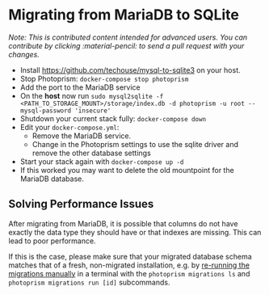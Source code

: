 # Migrating from MariaDB to SQLite

*Note: This is contributed content intended for advanced users. You can contribute by clicking :material-pencil: to send a pull request with your changes.*

- Install <https://github.com/techouse/mysql-to-sqlite3> on your host.
- Stop Photoprism: `docker-compose stop photoprism`
- Add the port to the MariaDB service
- On the **host** now run `sudo mysql2sqlite -f <PATH_TO_STORAGE_MOUNT>/storage/index.db -d photoprism -u root --mysql-password 'insecure'`
- Shutdown your current stack fully: `docker-compose down`
- Edit your `docker-compose.yml`:
  - Remove the MariaDB service.
  - Change in the Photoprism settings to use the sqlite driver and remove the other database settings
- Start your stack again with `docker-compose up -d`
- If this worked you may want to delete the old mountpoint for the MariaDB database.

## Solving Performance Issues

After migrating from MariaDB, it is possible that columns do not have exactly the data type they should have or that indexes are missing. This can lead to poor performance.

If this is the case, please make sure that your migrated database schema matches that of a fresh, non-migrated installation, e.g. by [re-running the migrations manually](index.md) in a terminal with the `photoprism migrations ls` and `photoprism migrations run [id]` subcommands.

